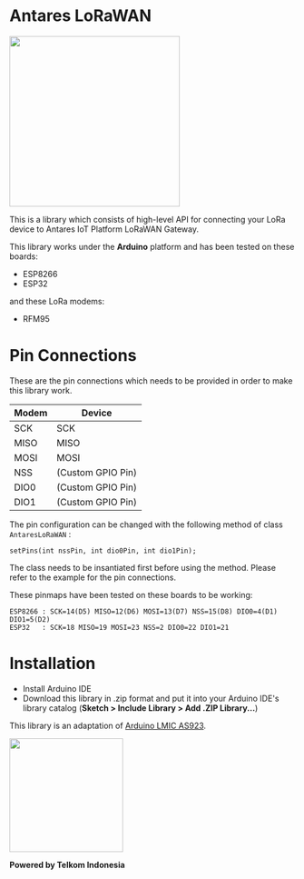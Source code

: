 # Antares LoRaWAN

<img src="http://i68.tinypic.com/2uptonn.jpg" width="300">  

This is a library which consists of high-level API for connecting your LoRa device to Antares IoT Platform LoRaWAN Gateway.   

This library works under the **Arduino** platform and has been tested on these boards:

* ESP8266
* ESP32

and these LoRa modems:

* RFM95

# Pin Connections

These are the pin connections which needs to be provided in order to make this library work.

| Modem | Device |
|-------|--------|
| SCK   | SCK    |
| MISO  | MISO   |
| MOSI  | MOSI   |
| NSS   | (Custom GPIO Pin) |
| DIO0  | (Custom GPIO Pin) |
| DIO1  | (Custom GPIO Pin) |

The pin configuration can be changed with the following method of class `AntaresLoRaWAN` :
```
setPins(int nssPin, int dio0Pin, int dio1Pin);
```
The class needs to be insantiated first before using the method. Please refer to the example for the pin connections.  

These pinmaps have been tested on these boards to be working:
```
ESP8266 : SCK=14(D5) MISO=12(D6) MOSI=13(D7) NSS=15(D8) DIO0=4(D1) DIO1=5(D2)
ESP32   : SCK=18 MISO=19 MOSI=23 NSS=2 DIO0=22 DIO1=21
```

# Installation

* Install Arduino IDE
* Download this library in .zip format and put it into your Arduino IDE's library catalog (**Sketch > Include Library > Add .ZIP Library...**)

This library is an adaptation of [Arduino LMIC AS923](https://github.com/orenonline/arduino-lmic-as923).  

<img src="https://upload.wikimedia.org/wikipedia/id/thumb/c/c4/Telkom_Indonesia_2013.svg/1200px-Telkom_Indonesia_2013.svg.png" width="200">  

**Powered by Telkom Indonesia**  
